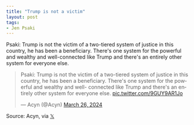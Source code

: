 ```yaml
---
title: "Trump is not a victim"
layout: post
tags:
- Jen Psaki
---
```


Psaki: Trump is not the victim of a two-tiered system of justice in this country, he has been a beneficiary. There's one system for the powerful and wealthy and well-connected like Trump and there's an entirely other system for everyone else.

<blockquote class="twitter-tweet"><p lang="en" dir="ltr">Psaki: Trump is not the victim of a two-tiered system of justice in this country, he has been a beneficiary. There&#39;s one system for the powerful and wealthy and well- connected like Trump and there&#39;s an entirely other system for everyone else. <a href="https://t.co/9GUY9AR1Jo">pic.twitter.com/9GUY9AR1Jo</a></p>&mdash; Acyn (@Acyn) <a href="https://twitter.com/Acyn/status/1772415612859383946?ref_src=twsrc%5Etfw">March 26, 2024</a></blockquote> <script async src="https://platform.twitter.com/widgets.js" charset="utf-8"></script>

Source: Acyn, via [𝕏](https://x.com)
